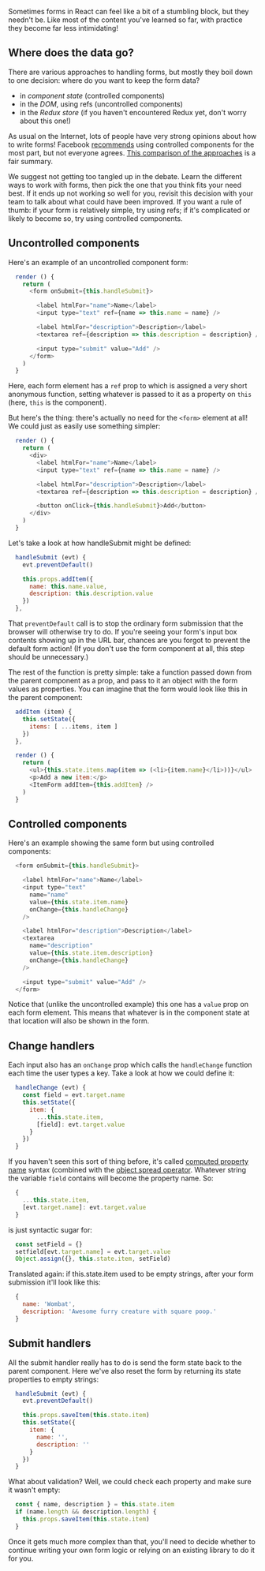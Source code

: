 Sometimes forms in React can feel like a bit of a stumbling block, but they needn't be. Like most of the content you've learned so far, with practice they become far less intimidating!


## Where does the data go?

There are various approaches to handling forms, but mostly they boil down to one decision: where do you want to keep the form data?

 - in _component state_ (controlled components)
 - in the _DOM_, using refs (uncontrolled components)
 - in the _Redux store_ (if you haven't encountered Redux yet, don't worry about this one!)

As usual on the Internet, lots of people have very strong opinions about how to write forms! Facebook [recommends](https://facebook.github.io/react/docs/forms.html#alternatives-to-controlled-components) using controlled components for the most part, but not everyone agrees. [This comparison of the approaches](https://goshakkk.name/controlled-vs-uncontrolled-inputs-react/) is a fair summary.

We suggest not getting too tangled up in the debate. Learn the different ways to work with forms, then pick the one that you think fits your need best. If it ends up not working so well for you, revisit this decision with your team to talk about what could have been improved. If you want a rule of thumb: if your form is relatively simple, try using refs; if it's complicated or likely to become so, try using controlled components.


## Uncontrolled components

Here's an example of an uncontrolled component form:

```js
  render () {
    return (
      <form onSubmit={this.handleSubmit}>

        <label htmlFor="name">Name</label>
        <input type="text" ref={name => this.name = name} />

        <label htmlFor="description">Description</label>
        <textarea ref={description => this.description = description} />

        <input type="submit" value="Add" />
      </form>
    )
  }
```

Here, each form element has a `ref` prop to which is assigned a very short anonymous function, setting whatever is passed to it as a property on `this` (here, `this` is the component).

But here's the thing: there's actually no need for the `<form>` element at all! We could just as easily use something simpler:

```js
  render () {
    return (
      <div>
        <label htmlFor="name">Name</label>
        <input type="text" ref={name => this.name = name} />

        <label htmlFor="description">Description</label>
        <textarea ref={description => this.description = description} />

        <button onClick={this.handleSubmit}>Add</button>
      </div>
    )
  }
```

Let's take a look at how handleSubmit might be defined:

```js
  handleSubmit (evt) {
    evt.preventDefault()

    this.props.addItem({
      name: this.name.value,
      description: this.description.value
    })
  },
```

That `preventDefault` call is to stop the ordinary form submission that the browser will otherwise try to do. If you're seeing your form's input box contents showing up in the URL bar, chances are you forgot to prevent the default form action! (If you don't use the form component at all, this step should be unnecessary.)

The rest of the function is pretty simple: take a function passed down from the parent component as a prop, and pass to it an object with the form values as properties. You can imagine that the form would look like this in the parent component:

```js
  addItem (item) {
    this.setState({
      items: [ ...items, item ]
    })
  },

  render () {
    return (
      <ul>{this.state.items.map(item => (<li>{item.name}</li>))}</ul>
      <p>Add a new item:</p>
      <ItemForm addItem={this.addItem} />
    )
  }
```


## Controlled components

Here's an example showing the same form but using controlled components:

```js
  <form onSubmit={this.handleSubmit}>

    <label htmlFor="name">Name</label>
    <input type="text"
      name="name"
      value={this.state.item.name}
      onChange={this.handleChange}
    />

    <label htmlFor="description">Description</label>
    <textarea
      name="description"
      value={this.state.item.description}
      onChange={this.handleChange}
    />

    <input type="submit" value="Add" />
  </form>
```

Notice that (unlike the uncontrolled example) this one has a `value` prop on each form element. This means that whatever is in the component state at that location will also be shown in the form.


## Change handlers

Each input also has an `onChange` prop which calls the `handleChange` function each time the user types a key. Take a look at how we could define it:

```js
  handleChange (evt) {
    const field = evt.target.name
    this.setState({
      item: {
        ...this.state.item,
        [field]: evt.target.value
      }
    })
  }
```

If you haven't seen this sort of thing before, it's called [computed property name](https://developer.mozilla.org/en/docs/Web/JavaScript/Reference/Operators/Object_initializer#Computed_property_names) syntax (combined with the [object spread operator](http://redux.js.org/docs/recipes/UsingObjectSpreadOperator.html). Whatever string the variable `field` contains will become the property name. So:

```js
  {
    ...this.state.item,
    [evt.target.name]: evt.target.value
  }
```

is just syntactic sugar for:

```js
  const setField = {}
  setfield[evt.target.name] = evt.target.value
  Object.assign({}, this.state.item, setField) 
```

Translated again: if this.state.item used to be empty strings, after your form submission it'll look like this:

```js
  {
    name: 'Wombat',
    description: 'Awesome furry creature with square poop.'
  }
```


## Submit handlers

All the submit handler really has to do is send the form state back to the parent component. Here we've also reset the form by returning its state properties to empty strings:

```js
  handleSubmit (evt) {
    evt.preventDefault()

    this.props.saveItem(this.state.item)
    this.setState({
      item: {
        name: '',
        description: ''
      }
    })
  }
```

What about validation? Well, we could check each property and make sure it wasn't empty:

```js
  const { name, description } = this.state.item
  if (name.length && description.length) {
    this.props.saveItem(this.state.item)
  }
```

Once it gets much more complex than that, you'll need to decide whether to continue writing your own form logic or relying on an existing library to do it for you.
